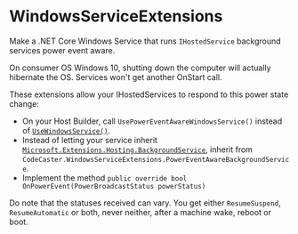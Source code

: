 ﻿# WindowsServiceExtensions
Make a .NET Core Windows Service that runs `IHostedService` background services power event aware.

On consumer OS Windows 10, shutting down the computer will actually hibernate the OS. Services won't get another OnStart call.

These extensions allow your IHostedServices to respond to this power state change:

* On your Host Builder, call `UsePowerEventAwareWindowsService()` instead of [`UseWindowsService()`](https://docs.microsoft.com/en-us/dotnet/api/microsoft.extensions.hosting.windowsservicelifetimehostbuilderextensions.usewindowsservice?view=dotnet-plat-ext-3.1).
* Instead of letting your service inherit [`Microsoft.Extensions.Hosting.BackgroundService`](https://docs.microsoft.com/en-us/dotnet/api/microsoft.extensions.hosting.backgroundservice?view=dotnet-plat-ext-5.0), inherit from `CodeCaster.WindowsServiceExtensions.PowerEventAwareBackgroundService`.
* Implement the method `public override bool OnPowerEvent(PowerBroadcastStatus powerStatus)`

Do note that the statuses received can vary. You get either `ResumeSuspend`, `ResumeAutomatic` or both, never neither, after a machine wake, reboot or boot. 
